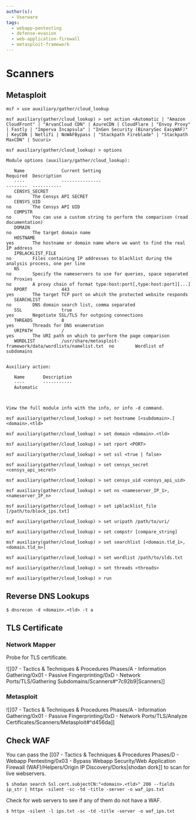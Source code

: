 ```yaml
---
author(s):
  - Userware
tags:
  - webapp-pentesting
  - defense-evasion
  - web-application-firewall
  - metasploit-framework
---
```

# Scanners

## Metasploit

```
msf > use auxiliary/gather/cloud_lookup

msf auxiliary(gather/cloud_lookup) > set action <Automatic | "Amazon CloudFront" | "ArvanCloud CDN" | AzureCDN | CloudFlare | "Envoy Proxy" | Fastly | "Imperva Incapsula" | "InGen Security (BinarySec EasyWAF)" | KeyCDN | Netlifi | NoWAFBypass | "Stackpath Fireblade" | "Stackpath MaxCDN" | Sucuri>

msf auxiliary(gather/cloud_lookup) > options

Module options (auxiliary/gather/cloud_lookup):

   Name              Current Setting                                              Required  Description
   ----              ---------------                                              --------  -----------
   CENSYS_SECRET                                                                  no        The Censys API SECRET
   CENSYS_UID                                                                     no        The Censys API UID
   COMPSTR                                                                        no        You can use a custom string to perform the comparison (read documentation)
   DOMAIN                                                                         no        The target domain name
   HOSTNAME                                                                       yes       The hostname or domain name where we want to find the real IP address
   IPBLACKLIST_FILE                                                               no        Files containing IP addresses to blacklist during the analysis process, one per line
   NS                                                                             no        Specify the nameservers to use for queries, space separated
   Proxies                                                                        no        A proxy chain of format type:host:port[,type:host:port][...]
   RPORT             443                                                          yes       The target TCP port on which the protected website responds
   SEARCHLIST                                                                     no        DNS domain search list, comma separated
   SSL               true                                                         yes       Negotiate SSL/TLS for outgoing connections
   THREADS           8                                                            yes       Threads for DNS enumeration
   URIPATH           /                                                            yes       The URI path on which to perform the page comparison
   WORDLIST          /usr/share/metasploit-framework/data/wordlists/namelist.txt  no        Wordlist of subdomains


Auxiliary action:

   Name       Description
   ----       -----------
   Automatic



View the full module info with the info, or info -d command.

msf auxiliary(gather/cloud_lookup) > set hostname [<subdomain>.]<domain>.<tld>

msf auxiliary(gather/cloud_lookup) > set domain <domain>.<tld>

msf auxiliary(gather/cloud_lookup) > set rport <PORT>

msf auxiliary(gather/cloud_lookup) > set ssl <true | false>

msf auxiliary(gather/cloud_lookup) > set censys_secret <censys_api_secret>

msf auxiliary(gather/cloud_lookup) > set censys_uid <censys_api_uid>

msf auxiliary(gather/cloud_lookup) > set ns <nameserver_IP_1>,<nameserver_IP_n>

msf auxiliary(gather/cloud_lookup) > set ipblacklist_file [/path/to/block_ips.txt]

msf auxiliary(gather/cloud_lookup) > set uripath /path/to/uri/

msf auxiliary(gather/cloud_lookup) > set compstr [compare_string]

msf auxiliary(gather/cloud_lookup) > set searchlist [<domain.tld_1>,<domain.tld_n>]

msf auxiliary(gather/cloud_lookup) > set wordlist /path/to/slds.txt

msf auxiliary(gather/cloud_lookup) > set threads <threads>

msf auxiliary(gather/cloud_lookup) > run
```

## Reverse DNS Lookups

```
$ dnsrecon -d <domain>.<tld> -t a
```

## TLS Certificate

### Network Mapper

Probe for TLS certificate.

![[07 - Tactics & Techniques & Procedures Phases/A - Information Gathering/0x01 - Passive Fingerprinting/0xD - Network Ports/TLS/Gathering Subdomains/Scanners#^7c92b9|Scanners]]

### Metasploit

![[07 - Tactics & Techniques & Procedures Phases/A - Information Gathering/0x01 - Passive Fingerprinting/0xD - Network Ports/TLS/Analyze Certificates/Scanners/Metasploit#^d456da]]

## Check WAF

You can pass the [[07 - Tactics & Techniques & Procedures Phases/D - Webapp Pentesting/0x03 - Bypass Webapp Security/Web Application Firewall (WAF)/Helpers/Origin IP Discovery/Dorks|shodan dork]] to scan for live webservers.

```
$ shodan search Ssl.cert.subjectCN:"<domain>.<tld>" 200 --fields ip_str | httpx -silent -sc -td -title -server -o waf_ips.txt
```

Check for web servers to see if any of them do not have a WAF.

```
$ httpx -silent -l ips.txt -sc -td -title -server -o waf_ips.txt
```